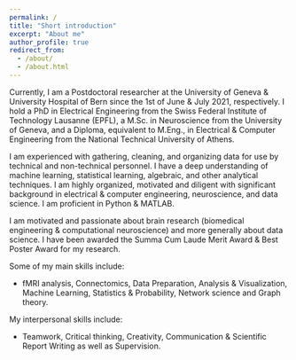 ```yaml
---
permalink: /
title: "Short introduction"
excerpt: "About me"
author_profile: true
redirect_from: 
  - /about/
  - /about.html
---
```


Currently, I am a Postdoctoral researcher at the University of Geneva & University Hospital of Bern since the 1st of June & July 2021, respectively. I hold a PhD in Electrical Engineering from the Swiss Federal Institute of Technology Lausanne (EPFL), a M.Sc. in Neuroscience from the University of Geneva, and a Diploma, equivalent to M.Eng., in Electrical & Computer Engineering from the National Technical University of Athens.

I am experienced with gathering, cleaning, and organizing data for use by technical and non-technical personnel. I have a deep understanding of machine learning, statistical learning, algebraic, and other analytical techniques. I am highly organized, motivated and diligent with significant background in electrical & computer engineering, neuroscience, and data science. I am proficient in Python & MATLAB.

I am motivated and passionate about brain research (biomedical engineering & computational neuroscience) and more generally about data science. I have been awarded the Summa Cum Laude Merit Award & Best Poster Award for my research.

Some of my main skills include:
- fMRI analysis, Connectomics, Data Preparation, Analysis & Visualization, Machine Learning, Statistics & Probability, Network science and Graph theory.

My interpersonal skills include:
- Teamwork, Critical thinking, Creativity, Communication & Scientific Report Writing as well as Supervision.


